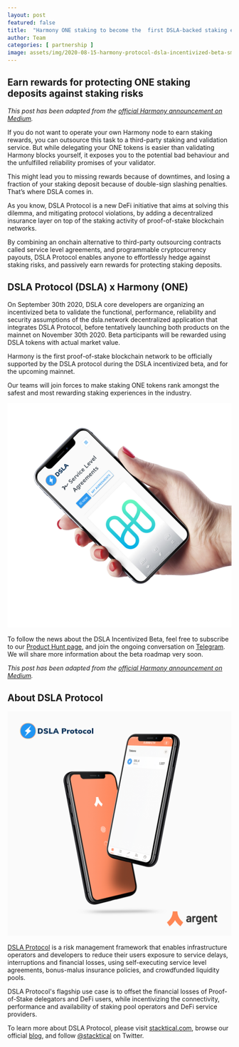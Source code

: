 ```yaml
---
layout: post
featured: false
title:  "Harmony ONE staking to become the  first DSLA-backed staking experience"
author: Team
categories: [ partnership ]
image: assets/img/2020-08-15-harmony-protocol-dsla-incentivized-beta-smartphone.jpg
---
```


## Earn rewards for protecting ONE staking deposits against staking risks

*This post has been adapted from the [official Harmony announcement on Medium](https://medium.com/harmony-one/harmony-one-staking-to-become-the-first-dsla-backed-staking-experience-8b3fc01f4684).*

If you do not want to operate your own Harmony node to earn staking rewards, you can outsource this task to a third-party staking and validation service. But while delegating your ONE tokens is easier than validating Harmony blocks yourself, it exposes you to the potential bad behaviour and the unfulfilled reliability promises of your validator.  

This might lead you to missing rewards because of downtimes, and losing a fraction of your staking deposit because of double-sign slashing penalties. That’s where DSLA comes in.

As you know, DSLA Protocol is a new DeFi initiative that aims at solving this dilemma, and mitigating protocol violations, by adding a decentralized insurance layer on top of the staking activity of proof-of-stake blockchain networks.  

By combining an onchain alternative to third-party outsourcing contracts called service level agreements, and programmable cryptocurrency payouts, DSLA Protocol enables anyone to effortlessly hedge against staking risks, and passively earn rewards for protecting staking deposits. 


## DSLA Protocol (DSLA) x Harmony (ONE)

On September 30th 2020, DSLA core developers are organizing an incentivized beta to validate the functional, performance, reliability and security assumptions of the dsla.network decentralized application that integrates DSLA Protocol, before tentatively launching both products on the mainnet on November 30th 2020. Beta participants will be rewarded using DSLA tokens with actual market value.

Harmony is the first proof-of-stake blockchain network to be officially supported by the DSLA protocol during the DSLA incentivized beta, and for the upcoming mainnet.   

Our teams will join forces to make staking ONE tokens rank amongst the safest and most rewarding staking experiences in the industry.  

![Harmony on DSLA](/assets/img/2020-08-15-harmony-protocol-dsla-incentivized-beta-smartphone-alt.jpg)

To follow the news about the DSLA Incentivized Beta, feel free to subscribe to our [Product Hunt page](https://www.producthunt.com/upcoming/dsla-network), and join the ongoing conversation on [Telegram](https://t.me/stacktical). We will share more information about the beta roadmap very soon.

*This post has been adapted from the [official Harmony announcement on Medium](https://medium.com/harmony-one/harmony-one-staking-to-become-the-first-dsla-backed-staking-experience-8b3fc01f4684).*


## About DSLA Protocol

[![DSLA Token, now on Argent wallet](/assets/img/2020-08-26-dsla-token-available-on-Argent-keyless-wallet-screenshot.jpg)](https://stacktical.com)

[DSLA Protocol](https://stacktical.com) is a risk management framework that enables infrastructure operators and developers to reduce their users exposure to service delays, interruptions and financial losses, using self-executing service level agreements, bonus-malus insurance policies, and crowdfunded liquidity pools.

DSLA Protocol's flagship use case is to offset the financial losses of Proof-of-Stake delegators and DeFi users, while incentivizing the connectivity, performance and availability of staking pool operators and DeFi service providers.

To learn more about DSLA Protocol, please visit [stacktical.com](https://stacktical.com), browse our official [blog](https://blog.stacktical.com), and follow [@stacktical](https://twitter.com/Stacktical) on Twitter.